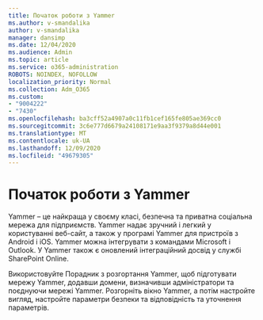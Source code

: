 ```yaml
---
title: Початок роботи з Yammer
ms.author: v-smandalika
author: v-smandalika
manager: dansimp
ms.date: 12/04/2020
ms.audience: Admin
ms.topic: article
ms.service: o365-administration
ROBOTS: NOINDEX, NOFOLLOW
localization_priority: Normal
ms.collection: Adm_O365
ms.custom:
- "9004222"
- "7430"
ms.openlocfilehash: ba3cff52a4907a0c11fb1cef165fe805ae369cc0
ms.sourcegitcommit: 3c6e777d6679a24108171e9aa3f9379a8d44e001
ms.translationtype: MT
ms.contentlocale: uk-UA
ms.lasthandoff: 12/09/2020
ms.locfileid: "49679305"
---
```

# <a name="get-started-with-yammer"></a>Початок роботи з Yammer

Yammer – це найкраща у своєму класі, безпечна та приватна соціальна мережа для підприємств. Yammer надає зручний і легкий у користуванні веб-сайт, а також у програмі Yammer для пристроїв з Android і iOS. Yammer можна інтегрувати з командами Microsoft і Outlook. У Yammer також є оновлений інтеграційний досвід у службі SharePoint Online.

Використовуйте Порадник з розгортання Yammer, щоб підготувати мережу Yammer, додавши домени, визначивши адміністратори та поєднуючи мережі Yammer. Розгорніть вікно Yammer, а потім настройте вигляд, настройте параметри безпеки та відповідність та уточнення параметрів.